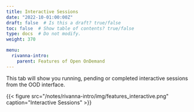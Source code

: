 ```yaml
---
title: Interactive Sessions
date: "2022-10-01:00:00Z"
draft: false  # Is this a draft? true/false
toc: false  # Show table of contents? true/false
type: docs  # Do not modify.
weight: 370

menu:
  rivanna-intro:
    parent: Features of Open OnDemand
---
```


This tab will show you running, pending or completed interactive sessions from the OOD interface.

{{< figure src="/notes/rivanna-intro/img/features_interactive.png" caption="Interactive Sessions" >}}
